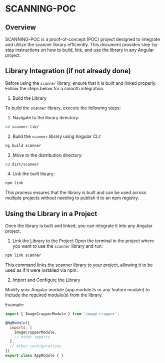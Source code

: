 # SCANNING-POC

## Overview

SCANNING-POC is a proof-of-concept (POC) project designed to integrate and utilize the scanner library efficiently. This document provides step-by-step instructions on how to build, link, and use the library in any Angular project.


## Library Integration (if not already done)

Before using the `scanner` library, ensure that it is built and linked properly. Follow the steps below for a smooth integration.

1. Build the Library

To build the `scanner` library, execute the following steps:

1. Navigate to the library directory:
```bash
cd scanner-lib/
```

2. Build the `scanner` library using Angular CLI:
```bash
ng build scanner
```

3. Move to the distribution directory:
```bash
cd dist/scanner
```

4. Link the built library:
```bash
npm link
```
This process ensures that the library is built and can be used across multiple projects without needing to publish it to an npm registry.


## Using the Library in a Project

Once the library is built and linked, you can integrate it into any Angular project.

1. Link the Library to the Project
Open the terminal in the project where you want to use the `scanner` library and run:

```bash
npm link scanner
```
This command links the scanner library to your project, allowing it to be used as if it were installed via npm.


2. Import and Configure the Library

Modify your Angular module (app.module.ts or any feature module) to include the required module(s) from the library.

Example:

```js
import { ImageCropperModule } from 'image-cropper';

@NgModule({
  imports: [
    ImageCropperModule,
    // other imports
  ],
  // other configurations
})
export class AppModule { }
```